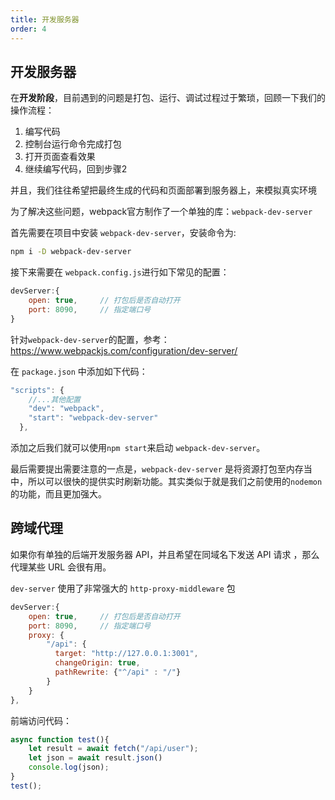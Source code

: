 ```yaml
---
title: 开发服务器
order: 4
---
```


## 开发服务器

在**开发阶段**，目前遇到的问题是打包、运行、调试过程过于繁琐，回顾一下我们的操作流程：

1. 编写代码
2. 控制台运行命令完成打包
3. 打开页面查看效果
4. 继续编写代码，回到步骤2

并且，我们往往希望把最终生成的代码和页面部署到服务器上，来模拟真实环境

为了解决这些问题，webpack官方制作了一个单独的库：`webpack-dev-server`

首先需要在项目中安装 `webpack-dev-server`，安装命令为:

```sh
npm i -D webpack-dev-server
```

接下来需要在 `webpack.config.js`进行如下常见的配置：

```js
devServer:{
    open: true,     // 打包后是否自动打开
    port: 8090,     // 指定端口号
}
```

针对`webpack-dev-server`的配置，参考：https://www.webpackjs.com/configuration/dev-server/

在 `package.json` 中添加如下代码：

```js
"scripts": {
    //...其他配置
    "dev": "webpack",
    "start": "webpack-dev-server"
  },
```

添加之后我们就可以使用`npm start`来启动 `webpack-dev-server`。

最后需要提出需要注意的一点是，`webpack-dev-server` 是将资源打包至内存当中，所以可以很快的提供实时刷新功能。其实类似于就是我们之前使用的`nodemon`的功能，而且更加强大。

## 跨域代理

如果你有单独的后端开发服务器 API，并且希望在同域名下发送 API 请求 ，那么代理某些 URL 会很有用。

`dev-server` 使用了非常强大的 `http-proxy-middleware` 包

```js
devServer:{
    open: true,     // 打包后是否自动打开
    port: 8090,     // 指定端口号
    proxy: {
        "/api": {
          target: "http://127.0.0.1:3001",
          changeOrigin: true,
          pathRewrite: {"^/api" : "/"}
        }
    }
},
```

前端访问代码：
```js
async function test(){
    let result = await fetch("/api/user");
    let json = await result.json()
    console.log(json);
}
test();
```

